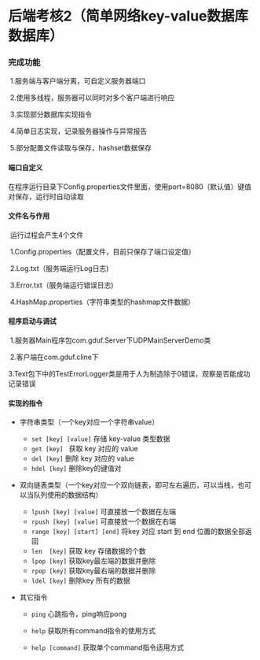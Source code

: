 # 后端考核2（简单网络key-value数据库数据库）

### 完成功能

​	1.服务端与客户端分离，可自定义服务器端口

​	2.使用多线程，服务器可以同时对多个客户端进行响应

​	3.实现部分数据库实现指令

​	4.简单日志实现，记录服务器操作与异常报告

​	5.部分配置文件读取与保存，hashset数据保存

#### 端口自定义

​	在程序运行目录下Config.properties文件里面，使用port=8080（默认值）键值对保存，运行时自动读取

#### 文件名与作用

​	运行过程会产生4个文件

​	1.Config.properties（配置文件，目前只保存了端口设定值）

​	2.Log.txt（服务端运行Log日志)

​	3.Error.txt（服务端运行错误日志)

​	4.HashMap.properties（字符串类型的hashmap文件数据）

#### 程序启动与调试

​	1.服务器Main程序包com.gduf.Server下UDPMainServerDemo类

​	2.客户端在com.gduf.cline下

​	3.Text包下中的TestErrorLogger类是用于人为制造除于0错误，观察是否能成功记录错误

#### 实现的指令

- 字符串类型（一个key对应一个字符串value）

  - `set [key] [value]` 存储 key-value 类型数据
  - `get [key]`                  获取 key 对应的 value
  - `del [key]`                  删除 key 对应的 value
  - `hdel [key]`                删除key的键值对

- 双向链表类型（一个key对应一个双向链表，即可左右遍历，可以当栈，也可以当队列使用的数据结构）

  - `lpush [key] [value]` 可直接放一个数据在左端
  - `rpush [key] [value]` 可直接放一个数据在右端
  - `range [key] [start] [end]`  将key 对应 start 到 end 位置的数据全部返回
  - `len  [key]`  获取 key 存储数据的个数
  - `lpop [key]`  获取key最左端的数据并删除
  - `rpop [key]`  获取key最右端的数据并删除
  - `ldel [key]`  删除key 所有的数据

- 其它指令

  - `ping`   心跳指令，ping响应pong

  - `help`   获取所有command指令的使用方式

  - `help [command]`  获取单个command指令适用方式

    



